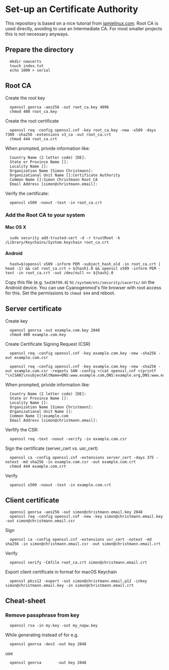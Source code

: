 # Set-up an Certificate Authority

This repository is based on a nice tutorial from [jamielinux.com][1]. Root CA is used directly, avoiding to use an Intermediate CA. For most smaller projects this is not necessary anyways.

## Prepare the directory

      mkdir newcerts
      touch index.txt
      echo 1000 > serial


## Root CA

Create the root key

      openssl genrsa -aes256 -out root_ca.key 4096
      chmod 400 root_ca.key

Create the root certificate

      openssl req -config openssl.cnf -key root_ca.key -new -x509 -days 7300 -sha256 -extensions v3_ca -out root_ca.crt
      chmod 444 root_ca.crt

When prompted, privide information like:

      Country Name (2 letter code) [DE]:
      State or Province Name []:
      Locality Name []:
      Organization Name [Simon Christmann]:
      Organizational Unit Name []:Certificate Authority
      Common Name []:Simon Christmann Root CA
      Email Address [simon@christmann.email]:

Verify the certificate:

      openssl x509 -noout -text -in root_ca.crt

### Add the Root CA to your system

#### Mac OS X

      sudo security add-trusted-cert -d -r trustRoot -k /Library/Keychains/System.keychain root_ca.crt

#### Android

      hash=$(openssl x509 -inform PEM -subject_hash_old -in root_ca.crt | head -1) && cat root_ca.crt > ${hash}.0 && openssl x509 -inform PEM -text -in root_ca.crt -out /dev/null >> ${hash}.0

Copy this file (e.g. `5ed36f99.0`) to `/system/etc/security/cacerts/` on the Android device. You can use Cyanogenmod's file browser with root access for this. Set the permissions to `chmod 644` and reboot.


## Server certificate

Create key

      openssl genrsa -out example.com.key 2048
      chmod 400 example.com.key

Create Certificate Signing Request (CSR)

      openssl req -config openssl.cnf -key example.com.key -new -sha256 -out example.com.csr

      openssl req -config openssl.cnf -key example.com.key -new -sha256 -out example.com.csr -reqexts SAN -config <(cat openssl.cnf <(printf "\n[SAN]\nsubjectAltName=DNS:www.example.com,DNS:example.org,DNS:www.example.org"))

When prompted, privide information like:

      Country Name (2 letter code) [DE]:
      State or Province Name []:
      Locality Name []:
      Organization Name [Simon Christmann]:
      Organizational Unit Name []:
      Common Name []:example.com
      Email Address [simon@christmann.email]:

Verfify the CSR:

      openssl req -text -noout -verify -in example.com.csr

Sign the certificate (server_cert vs. usr_cert)

      openssl ca -config openssl.cnf -extensions server_cert -days 375 -notext -md sha256 -in example.com.csr -out example.com.crt
      chmod 444 example.com.crt

Verify

      openssl x509 -noout -text -in example.com.crt


## Client certificate

      openssl genrsa -aes256 -out simon@christmann.email.key 2048
      openssl req -config openssl.cnf -new -key simon@christmann.email.key -out simon@christmann.email.csr

Sign

      openssl ca -config openssl.cnf -extensions usr_cert -notext -md sha256 -in simon@christmann.email.csr -out simon@christmann.email.crt

Verify

      openssl verify -CAfile root_ca.crt simon@christmann.email.crt

Export client certificate in format for macOS Keychain

      openssl pkcs12 -export -out simon@christmann.email.p12 -inkey simon@christmann.email.key -in simon@christmann.email.crt


## Cheat-sheet

### Remove passphrase from key

      openssl rsa -in my.key -out my_nopw.key

While generating instead of for e.g.

      openssl genrsa -des3 -out key 2048

use

      openssl genrsa       -out key 2048


[1]: https://jamielinux.com/docs/openssl-certificate-authority/introduction.html "OpenSSL Certificate Authority"
[2]: https://mnxsolutions.com/apache/removing-a-passphrase-from-an-ssl-key.html "Removing a passphrase from an SSL Key"
[3]: http://kb.kerio.com/product/kerio-connect/server-configuration/ssl-certificates/adding-trusted-root-certificates-to-the-server-1605.html "Adding trusted root certificates to the server"
[4]: http://nat.guyton.net/2012/01/20/adding-trusted-root-certificate-authorities-to-ios-ipad-iphone/ "Adding Trusted Root Certificate Authorities to iOS (iPad, iPhone)"
[5]: https://support.ssl.com/Knowledgebase/Article/View/19/0/der-vs-crt-vs-cer-vs-pem-certificates-and-how-to-convert-them "DER vs. CRT vs. CER vs. PEM Certificates and How To Convert Them"
[6]: https://blog.zencoffee.org/2013/04/creating-and-signing-an-ssl-cert-with-alternative-names/ "Creating and signing an SSL cert with alternative names"
[7]: http://apple.stackexchange.com/questions/8993/how-can-i-add-a-private-key-to-my-keychain "How can I add a private key to my keychain?"
[8]: http://wiki.pcprobleemloos.nl/android/cacert "Installing CAcert certificates on Android as 'system' credentials without lockscreen - instructions"
[9]: https://de.wikipedia.org/wiki/X.509#Dateinamenserweiterungen_für_Zertifikate "Dateinamenserweiterungen für Zertifikate"
[10]: https://deliciousbrains.com/ssl-certificate-authority-for-local-https-development/ "How to Create Your Own SSL Certificate Authority for Local HTTPS Development"
[11]: https://shellhacks.com/create-csr-openssl-without-prompt-non-interactive/ "HowTo: Create CSR using OpenSSL Without Prompt (Non-Interactive)"